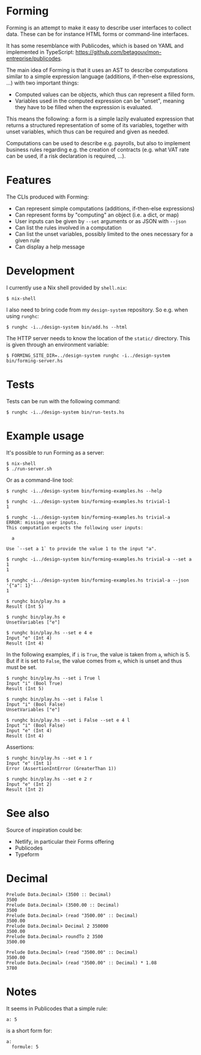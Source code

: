 # Forming

Forming is an attempt to make it easy to describe user interfaces to collect
data. These can be for instance HTML forms or command-line interfaces.

It has some resemblance with Publicodes, which is based on YAML and implemented
in TypeScript: https://github.com/betagouv/mon-entreprise/publicodes.

The main idea of Forming is that it uses an AST to describe computations
similar to a simple expression language (additions, if-then-else expressions,
...) with two important things:

- Computed values can be objects, which thus can represent a filled form.
- Variables used in the computed expression can be "unset", meaning they have
  to be filled when the expression is evaluated.

This means the following: a form is a simple lazily evaluated expression that
returns a structured representation of some of its variables, together with
unset variables, which thus can be required and given as needed.

Computations can be used to describe e.g. payrolls, but also to implement
business rules regarding e.g. the creation of contracts (e.g. what VAT rate can
be used, if a risk declaration is required, ...).


# Features

The CLIs produced with Forming:

- Can represent simple computations (additions, if-then-else expressions)
- Can represent forms by "computing" an object (i.e. a dict, or map)
- User inputs can be given by `--set` arguments or as JSON with `--json`
- Can list the rules involved in a computation
- Can list the unset variables, possibly limited to the ones necessary for a
  given rule
- Can display a help message


# Development

I currently use a Nix shell provided by `shell.nix`:

```
$ nix-shell
```

I also need to bring code from my `design-system` repository. So e.g. when
using `runghc`:

```
$ runghc -i../design-system bin/add.hs --html
```

The HTTP server needs to know the location of the `static/` directory. This is
given through an environment variable:

```
$ FORMING_SITE_DIR=../design-system runghc -i../design-system bin/forming-server.hs
```


# Tests

Tests can be run with the following command:

```
$ runghc -i../design-system bin/run-tests.hs
```


# Example usage

It's possible to run Forming as a server:

```
$ nix-shell
$ ./run-server.sh
```

Or as a command-line tool:

```
$ runghc -i../design-system bin/forming-examples.hs --help
```

```
$ runghc -i../design-system bin/forming-examples.hs trivial-1
1

$ runghc -i../design-system bin/forming-examples.hs trivial-a
ERROR: missing user inputs.
This computation expects the following user inputs:

  a

Use `--set a 1` to provide the value 1 to the input "a".

$ runghc -i../design-system bin/forming-examples.hs trivial-a --set a 1
1

$ runghc -i../design-system bin/forming-examples.hs trivial-a --json '{"a": 1}'
1
```

```
$ runghc bin/play.hs a
Result (Int 5)

$ runghc bin/play.hs e
UnsetVariables ["e"]

$ runghc bin/play.hs --set e 4 e
Input "e" (Int 4)
Result (Int 4)
```

In the following examples, if `i` is `True`, the value is taken from `a`, which
is 5. But if it is set to `False`, the value comes from `e`, which is unset and
thus must be set.

```
$ runghc bin/play.hs --set i True l
Input "i" (Bool True)
Result (Int 5)

$ runghc bin/play.hs --set i False l
Input "i" (Bool False)
UnsetVariables ["e"]

$ runghc bin/play.hs --set i False --set e 4 l
Input "i" (Bool False)
Input "e" (Int 4)
Result (Int 4)
```

Assertions:

```
$ runghc bin/play.hs --set e 1 r
Input "e" (Int 1)
Error (AssertionIntError (GreaterThan 1))

$ runghc bin/play.hs --set e 2 r
Input "e" (Int 2)
Result (Int 2)
```


# See also

Source of inspiration could be:

- Netlify, in particular their Forms offering
- Publicodes
- Typeform


# Decimal

```
Prelude Data.Decimal> (3500 :: Decimal)
3500
Prelude Data.Decimal> (3500.00 :: Decimal)
3500
Prelude Data.Decimal> (read "3500.00" :: Decimal)
3500.00
Prelude Data.Decimal> Decimal 2 350000
3500.00
Prelude Data.Decimal> roundTo 2 3500
3500.00
```

```
Prelude Data.Decimal> (read "3500.00" :: Decimal)
3500.00
Prelude Data.Decimal> (read "3500.00" :: Decimal) * 1.08
3780
```


# Notes

It seems in Publicodes that a simple rule:

```
a: 5
```

is a short form for:

```
a:
  formule: 5
```
